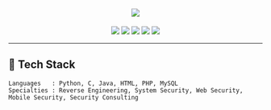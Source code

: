 <!-- GitHub Profile README -->

<h1 align="center">
  <img src="https://readme-typing-svg.herokuapp.com?font=Fira+Code&size=32&duration=3000&color=FFFFFF&center=true&vCenter=true&lines=KUKO575;Security+Researcher;Reverse+Engineer;System+%7C+Web+%7C+Mobile+Security;Stay+sharp.+Stay+secure.">
</h1>

<p align="center">
  <img src="https://img.shields.io/badge/Reverse%20Engineering-000000?style=for-the-badge&logo=protonvpn&logoColor=white"/>
  <img src="https://img.shields.io/badge/System%20Security-000000?style=for-the-badge&logo=linux&logoColor=white"/>
  <img src="https://img.shields.io/badge/Web%20Security-000000?style=for-the-badge&logo=google-chrome&logoColor=white"/>
  <img src="https://img.shields.io/badge/Mobile%20Security-000000?style=for-the-badge&logo=android&logoColor=white"/>
  <img src="https://img.shields.io/badge/Consulting-000000?style=for-the-badge&logo=microsoft&logoColor=white"/>
</p>

---

## 🧰 Tech Stack

```plaintext
Languages   : Python, C, Java, HTML, PHP, MySQL
Specialties : Reverse Engineering, System Security, Web Security, Mobile Security, Security Consulting
